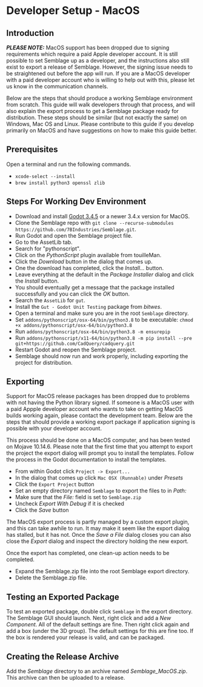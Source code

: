 # Developer Setup - MacOS

## Introduction

***PLEASE NOTE:*** MacOS support has been dropped due to signing requirements which require a paid Apple developer account. It is still possible to set Semblage up as a developer, and the instructions also still exist to export a release of Semblage. However, the signing issue needs to be straightened out before the app will run. If you are a MacOS developer with a paid developer account who is willing to help out with this, please let us know in the communication channels.

Below are the steps that should produce a working Semblage environment from scratch. This guide will walk developers through that process, and will also explain the export process to get a Semblage package ready for distribution. These steps should be similar (but not exactly the same) on Windows, Mac OS and Linux. Please contribute to this guide if you develop primarily on MacOS and have suggestions on how to make this guide better.

## Prerequisites

Open a terminal and run the following commands.

* `xcode-select --install`
* `brew install python3 openssl zlib`

## Steps For Working Dev Environment

* Download and install [Godot 3.4.5](https://godotengine.org/download) or a newer 3.4.x version for MacOS.
* Clone the Semblage repo with `git clone --recurse-submodules https://github.com/7BIndustries/Semblage.git`.
* Run Godot and open the Semblage project file.
* Go to the AssetLib tab.
* Search for "pythonscript".
* Click on the _PythonScript_ plugin available from touilleMan.
* Click the _Download_ button in the dialog that comes up.
* One the download has completed, click the _Install..._ button.
* Leave everything at the default in the _Package Installer_ dialog and click the _Install_ button.
* You should eventually get a message that the package installed successfully and you can click the _OK_ button.
* Search the `AssetLib` for `gut`.
* Install the `Gut - Godot Unit Testing` package from _bitwes_.
* Open a terminal and make sure you are in the root `Semblage` directory.
* Set `addons/pythonscript/osx-64/bin/python3.8` to be executable: `chmod +x addons/pythonscript/osx-64/bin/python3.8`
* Run `addons/pythonscript/osx-64/bin/python3.8 -m ensurepip`
* Run `addons/pythonscript/x11-64/bin/python3.8 -m pip install --pre git+https://github.com/CadQuery/cadquery.git`
* Restart Godot and reopen the Semblage project.
* Semblage should now run and work properly, including exporting the project for distribution.

## Exporting

Support for MacOS release packages has been dropped due to problems with not having the Python library signed. If someone is a MacOS user with a paid Appple developer account who wants to take on getting MacOS builds working again, please contact the development team. Below are the steps that should provide a working export package if application signing is possible with your developer account.

This process should be done on a MacOS computer, and has been tested on Mojave 10.14.6. Please note that the first time that you attempt to export the project the export dialog will prompt you to install the templates. Follow the process in the Godot documentation to install the templates.

* From within Godot click `Project -> Export...`
* In the dialog that comes up click `Mac OSX (Runnable)` under _Presets_
* Click the `Export Project` button
* Set an empty directory named `Semblage` to export the files to in _Path:_
* Make sure that the _File:_ field is set to `Semblage.zip`
* Uncheck _Export With Debug_ if it is checked
* Click the _Save_ button

The MacOS export process is partly managed by a custom export plugin, and this can take awhile to run. It may make it seem like the export dialog has stalled, but it has not. Once the _Save a File_ dialog closes you can also close the _Export_ dialog and inspect the directory holding the new export.

Once the export has completed, one clean-up action needs to be completed.

* Expand the Semblage.zip file into the root Semblage export directory.
* Delete the Semblage.zip file.

## Testing an Exported Package

To test an exported package, double click `Semblage` in the export directory. The Semblage GUI should launch. Next, right click and add a _New Component_. All of the default settings are fine. Then right click again and add a box (under the 3D group). The default settings for this are fine too. If the box is rendered your release is valid, and can be packaged.

## Creating the Release Archive

Add the _Semblage_ directory to an archive named _Semblage_MacOS.zip_. This archive can then be uploaded to a release.